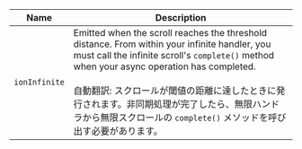 
| Name | Description |
| --- | --- |
| `ionInfinite` | Emitted when the scroll reaches the threshold distance. From within your infinite handler, you must call the infinite scroll's `complete()` method when your async operation has completed.<br /><br />自動翻訳: スクロールが閾値の距離に達したときに発行されます。非同期処理が完了したら、無限ハンドラから無限スクロールの `complete()` メソッドを呼び出す必要があります。 |

